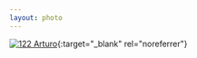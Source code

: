 ```yaml
---
layout: photo
---
```


[![122 Arturo](https://c2.staticflickr.com/2/1650/24028146960_b615d24b73_c.jpg)](https://www.flickr.com/photos/131440297@N08/24028146960/){:target="_blank" rel="noreferrer"}
